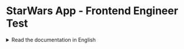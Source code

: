 # StarWars App - Frontend Engineer Test

<details>
    <summary> Read the documentation in English </summary>





This is a Frontend application built in Next.js to test the Frontend Engineer position at CloudWalk.

The application is online on the website: https://star-wars-frontend-engineer-test.vercel.app/

## Installation

First thing to do is clone the repository, so in you terminal run the following code:

```bash
git clone https://github.com/manoelVLima/StarWars-Frontend-Engineer-Test.git
cd StarWars-Frontend-Engineer-Test
```

After that you must download the project dependencies.

```bash
npm install
```

And you are free to run the Application:

```bash
npm run dev
```

You will be up on localhost:3000

If you have any problems cloning the repository, you can also download the project folder as a ZIP in the **<> Code** section and run it manually.

## How to Test

To run the tests in your terminal, run the code:

```bash
npm run dev
```

![image](https://github.com/manoelVLima/StarWars-Frontend-Engineer-Test/blob/master/public/tests.png)

I used Jest and RTL were used for testing.  

## Tech Stack

The application was built on its basis with React, using the Next.js framework.     The choice was basically because Next.js has a lot of performance potential mainly due to its features such as server-side rendering (SSR), static rendering (SSG), easy page routing and great documentation.

As mentioned before, I used Jest and RTL to perform the tests.

For styling, TailwindCSS was used, which is the standard used in Next.js (another positive point).

Talking a little about code, it was all written in Typescript. I believe that today it should be the best option, mainly to standardize the project and bring more security,

To make requests to the API, I used TanStack Query, a library for asynchronous state management and data caching in React applications. I can mention 2 positive points: better state management in HTTP requests (you no longer need to suffer with useEffect) and caching, which avoids unnecessary requests and improves page fluidity.

Another important point was building the code using the combination of ESLint + Prettier. Honestly, the best thing there is to program, in addition to avoiding a lot of headaches with code formatting, it makes your code easier for other people to see and understand.


## Improvements

Well, I'm going to mention some improvements that could be made (if I had more time), unfortunately I don't.

- Improve website pagination: unfortunately the API is a little limited and makes pagination a bit difficult. I would like to have done direct pagination, without changing pages, but this would require more requests and consequently affect the page's performance. I chose not to do it.
- Implementation of new features: I wasn't able to implement so many ideas, I had more focus on the code itself. But I have some ideas in mind that could be put into practice, for example, a dedicated page for each character or even a modal to show the characteristics of each one.
- filter robustness: The filter logic can be improved and can even reach the planets API, having a filter that integrates characters and planets. With the planets it would be really cool because it has a lot of numerical information.

## Thank you for the opportunity, I hope you like it!
</details>
